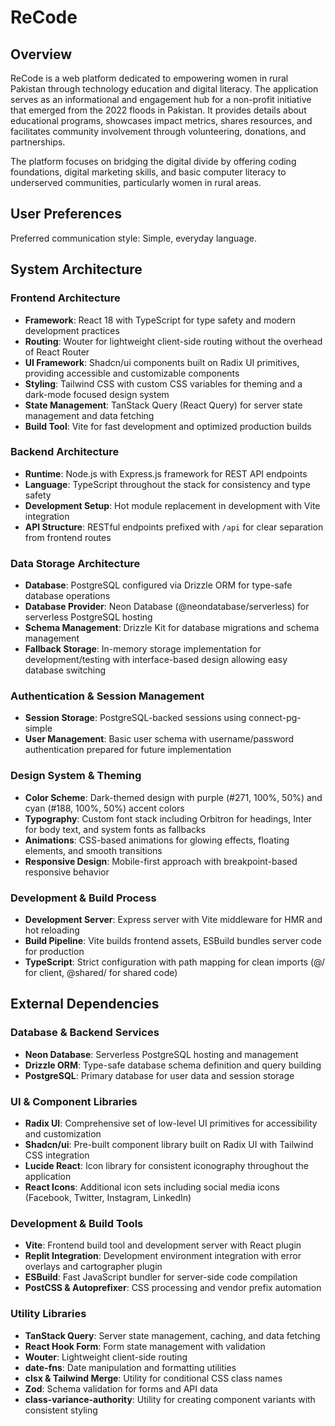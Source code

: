 # ReCode

## Overview

ReCode is a web platform dedicated to empowering women in rural Pakistan through technology education and digital literacy. The application serves as an informational and engagement hub for a non-profit initiative that emerged from the 2022 floods in Pakistan. It provides details about educational programs, showcases impact metrics, shares resources, and facilitates community involvement through volunteering, donations, and partnerships.

The platform focuses on bridging the digital divide by offering coding foundations, digital marketing skills, and basic computer literacy to underserved communities, particularly women in rural areas.

## User Preferences

Preferred communication style: Simple, everyday language.

## System Architecture

### Frontend Architecture
- **Framework**: React 18 with TypeScript for type safety and modern development practices
- **Routing**: Wouter for lightweight client-side routing without the overhead of React Router
- **UI Framework**: Shadcn/ui components built on Radix UI primitives, providing accessible and customizable components
- **Styling**: Tailwind CSS with custom CSS variables for theming and a dark-mode focused design system
- **State Management**: TanStack Query (React Query) for server state management and data fetching
- **Build Tool**: Vite for fast development and optimized production builds

### Backend Architecture
- **Runtime**: Node.js with Express.js framework for REST API endpoints
- **Language**: TypeScript throughout the stack for consistency and type safety
- **Development Setup**: Hot module replacement in development with Vite integration
- **API Structure**: RESTful endpoints prefixed with `/api` for clear separation from frontend routes

### Data Storage Architecture
- **Database**: PostgreSQL configured via Drizzle ORM for type-safe database operations
- **Database Provider**: Neon Database (@neondatabase/serverless) for serverless PostgreSQL hosting
- **Schema Management**: Drizzle Kit for database migrations and schema management
- **Fallback Storage**: In-memory storage implementation for development/testing with interface-based design allowing easy database switching

### Authentication & Session Management
- **Session Storage**: PostgreSQL-backed sessions using connect-pg-simple
- **User Management**: Basic user schema with username/password authentication prepared for future implementation

### Design System & Theming
- **Color Scheme**: Dark-themed design with purple (#271, 100%, 50%) and cyan (#188, 100%, 50%) accent colors
- **Typography**: Custom font stack including Orbitron for headings, Inter for body text, and system fonts as fallbacks
- **Animations**: CSS-based animations for glowing effects, floating elements, and smooth transitions
- **Responsive Design**: Mobile-first approach with breakpoint-based responsive behavior

### Development & Build Process
- **Development Server**: Express server with Vite middleware for HMR and hot reloading
- **Build Pipeline**: Vite builds frontend assets, ESBuild bundles server code for production
- **TypeScript**: Strict configuration with path mapping for clean imports (@/ for client, @shared/ for shared code)

## External Dependencies

### Database & Backend Services
- **Neon Database**: Serverless PostgreSQL hosting and management
- **Drizzle ORM**: Type-safe database schema definition and query building
- **PostgreSQL**: Primary database for user data and session storage

### UI & Component Libraries
- **Radix UI**: Comprehensive set of low-level UI primitives for accessibility and customization
- **Shadcn/ui**: Pre-built component library built on Radix UI with Tailwind CSS integration
- **Lucide React**: Icon library for consistent iconography throughout the application
- **React Icons**: Additional icon sets including social media icons (Facebook, Twitter, Instagram, LinkedIn)

### Development & Build Tools
- **Vite**: Frontend build tool and development server with React plugin
- **Replit Integration**: Development environment integration with error overlays and cartographer plugin
- **ESBuild**: Fast JavaScript bundler for server-side code compilation
- **PostCSS & Autoprefixer**: CSS processing and vendor prefix automation

### Utility Libraries
- **TanStack Query**: Server state management, caching, and data fetching
- **React Hook Form**: Form state management with validation
- **Wouter**: Lightweight client-side routing
- **date-fns**: Date manipulation and formatting utilities
- **clsx & Tailwind Merge**: Utility for conditional CSS class names
- **Zod**: Schema validation for forms and API data
- **class-variance-authority**: Utility for creating component variants with consistent styling